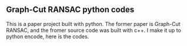 ## Graph-Cut RANSAC python codes

This is a paper project built with python. The former paper is Graph-Cut RANSAC, and the fromer source code was built with c++. I make it up to python encode, here is the codes.